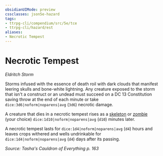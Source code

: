 ```yaml
---
obsidianUIMode: preview
cssclasses: json5e-hazard
tags:
- ttrpg-cli/compendium/src/5e/tce
- ttrpg-cli/hazard/est
aliases:
- Necrotic Tempest
---
```

# Necrotic Tempest
*Eldritch Storm*  

Storms infused with the essence of death roil with dark clouds that manifest leering skulls and bone-white lightning. Any creature exposed to the storm that isn't a construct or an undead must succeed on a DC 13 Constitution saving throw at the end of each minute or take `dice:3d6|noform|noparens|avg` (`3d6`) necrotic damage.

A creature that dies in a necrotic tempest rises as a [skeleton](/3-Mechanics/CLI/bestiary/undead/skeleton-xmm.md) or [zombie](/3-Mechanics/CLI/bestiary/undead/zombie-xmm.md) (your choice) `dice:1d10|noform|noparens|avg` (`d10`) minutes later.

A necrotic tempest lasts for `dice:1d4|noform|noparens|avg` (`d4`) hours and leaves crops withered and wells undrinkable for `dice:1d4|noform|noparens|avg` (`d4`) days after its passing.

*Source: Tasha's Cauldron of Everything p. 163*